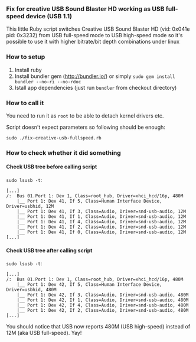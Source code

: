 

### Fix for creative USB Sound Blaster HD working as USB full-speed device (USB 1.1)
This little Ruby script switches Creative USB Sound Blaster HD
(vid: 0x041e pid: 0x3232) from USB full-speed mode to USB high-speed mode
so it's possible to use it with higher bitrate/bit depth combinations under linux


### How to setup

1. Install ruby
2. Install bundler gem (http://bundler.io/) or simply `sudo gem install bundler --no-ri --no-rdoc`
3. Istall app dependencies (just run `bundler` from checkout directory)


### How to call it

You need to run it as `root` to be able to detach kernel drivers etc.

Script doesn't expect parameters so following should be enough:
```
sudo ./fix-creative-usb-fullspeed.rb
```

### How to check whether it did something

#### Check USB tree before calling script
`sudo lsusb -t`:
```
[...]
/:  Bus 01.Port 1: Dev 1, Class=root_hub, Driver=xhci_hcd/16p, 480M
    |__ Port 1: Dev 41, If 5, Class=Human Interface Device, Driver=usbhid, 12M
    |__ Port 1: Dev 41, If 3, Class=Audio, Driver=snd-usb-audio, 12M
    |__ Port 1: Dev 41, If 1, Class=Audio, Driver=snd-usb-audio, 12M
    |__ Port 1: Dev 41, If 4, Class=Audio, Driver=snd-usb-audio, 12M
    |__ Port 1: Dev 41, If 2, Class=Audio, Driver=snd-usb-audio, 12M
    |__ Port 1: Dev 41, If 0, Class=Audio, Driver=snd-usb-audio, 12M
[...]
```


#### Check USB tree after calling script

`sudo lsusb -t`:
```
[...]
/:  Bus 01.Port 1: Dev 1, Class=root_hub, Driver=xhci_hcd/16p, 480M
    |__ Port 1: Dev 42, If 5, Class=Human Interface Device, Driver=usbhid, 480M
    |__ Port 1: Dev 42, If 3, Class=Audio, Driver=snd-usb-audio, 480M
    |__ Port 1: Dev 42, If 1, Class=Audio, Driver=snd-usb-audio, 480M
    |__ Port 1: Dev 42, If 4, Class=Audio, Driver=snd-usb-audio, 480M
    |__ Port 1: Dev 42, If 2, Class=Audio, Driver=snd-usb-audio, 480M
[...]
```

You should notice that USB now reports 480M (USB high-speed) instead of
12M (aka USB full-speed). Yay!

